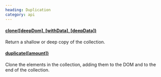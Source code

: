 ```yaml
--- 
heading: Duplication
category: api
---
```


#### [clone(\[deepDom\], \[withData\], \[deepData\])](/api/clone/)

Return a shallow or deep copy of the collection.

#### [duplicate(\[amount\])](/api/duplicate/)

Clone the elements in the collection, adding them to the DOM and to the end of the collection.